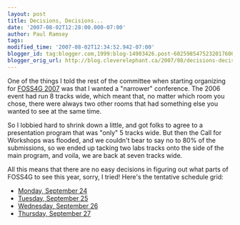 ```yaml
---
layout: post
title: Decisions, Decisions...
date: '2007-08-02T12:28:00.000-07:00'
author: Paul Ramsey
tags: 
modified_time: '2007-08-02T12:34:52.942-07:00'
blogger_id: tag:blogger.com,1999:blog-14903426.post-6025985475232017600
blogger_orig_url: http://blog.cleverelephant.ca/2007/08/decisions-decisions.html
---
```


One of the things I told the rest of the committee when starting organizing for [FOSS4G 2007](http://2007.foss4g.org) was that I wanted a "narrower" conference.  The 2006 event had run 8 tracks wide, which meant that, no matter which room you chose, there were always two other rooms that had something else you wanted to see at the same time.

So I lobbied hard to shrink down a little, and got folks to agree to a presentation program that was "only" 5 tracks wide.  But then the Call for Workshops was flooded, and we couldn't bear to say no to 80% of the submissions, so we ended up tacking two labs tracks onto the side of the main program, and voila, we are back at seven tracks wide.

All this means that there are no easy decisions in figuring out what parts of FOSS4G to see this year, sorry, I tried!  Here's the tentative schedule grid:<ul><li>[Monday, September 24](http://2007.foss4g.org/program_overview/monday/)</li><li>[Tuesday, September 25](http://2007.foss4g.org/program_overview/tuesday/)</li><li>[Wednesday, September 26](http://2007.foss4g.org/program_overview/wednesday/)</li><li>[Thursday, September 27](http://2007.foss4g.org/program_overview/thursday/)</li></ul>